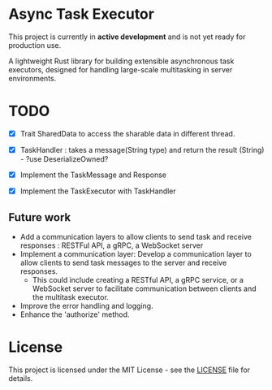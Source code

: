 # Async Task Executor

This project is currently in **active development** and is not yet ready for production use.

A lightweight Rust library for building extensible asynchronous task executors, designed for handling large-scale multitasking in server environments. 



# TODO
- [x] Trait SharedData to access the sharable data in different thread.
- [x] TaskHandler : takes a message(String type) and return the result (String) - ?use DeserializeOwned?
- [x] Implement the TaskMessage and Response
- [x] Implement the TaskExecutor with TaskHandler


## Future work

- Add a communication layers to allow clients to send task and receive responses : RESTFul API, a gRPC, a WebSocket server
- Implement a communication layer: Develop a communication layer to allow clients to send task messages to the server and receive responses. 
	- This could include creating a RESTful API, a gRPC service, or a WebSocket server to facilitate communication between clients and the multitask executor.
- Improve the error handling and logging.
- Enhance the 'authorize' method.



# License

This project is licensed under the MIT License - see the [LICENSE](./LICENSE) file for details.
